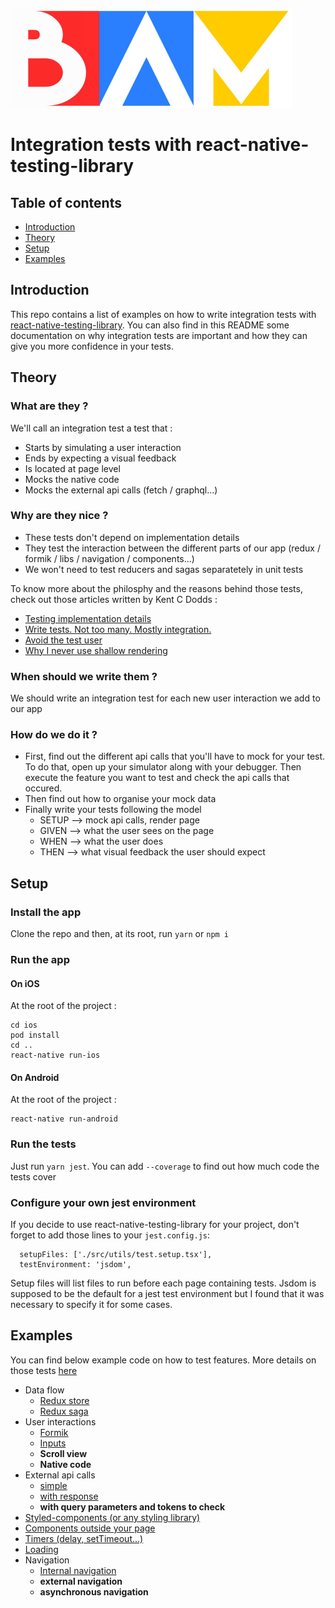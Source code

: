 ![BAM](./logo_BAM.png)

# Integration tests with react-native-testing-library

## Table of contents

- [Introduction](#introduction)
- [Theory](#theory)
- [Setup](#setup)
- [Examples](#examples)

## Introduction

This repo contains a list of examples on how to write integration tests with
[react-native-testing-library](https://github.com/callstack/react-native-testing-library).
You can also find in this README some documentation on why integration tests are important and how they can give
you more confidence in your tests.

## Theory

### What are they ?

We'll call an integration test a test that :

- Starts by simulating a user interaction
- Ends by expecting a visual feedback
- Is located at page level
- Mocks the native code
- Mocks the external api calls (fetch / graphql...)

### Why are they nice ?

- These tests don't depend on implementation details
- They test the interaction between the different parts of our app (redux / formik / libs / navigation / components...)
- We won't need to test reducers and sagas separatetely in unit tests

To know more about the philosphy and the reasons behind those tests,
check out those articles written by Kent C Dodds :

- [Testing implementation details](https://kentcdodds.com/blog/testing-implementation-details)
- [Write tests. Not too many. Mostly integration.](https://kentcdodds.com/blog/write-tests)
- [Avoid the test user](https://kentcdodds.com/blog/avoid-the-test-user)
- [Why I never use shallow rendering](https://kentcdodds.com/blog/why-i-never-use-shallow-rendering)

### When should we write them ?

We should write an integration test for each new user interaction we add to our app

### How do we do it ?

- First, find out the different api calls that you'll have to mock for your test.
  To do that, open up your simulator along with your debugger. Then execute the feature you want to test and check the api calls that occured.
- Then find out how to organise your mock data
- Finally write your tests following the model
  - SETUP --> mock api calls, render page
  - GIVEN --> what the user sees on the page
  - WHEN --> what the user does
  - THEN --> what visual feedback the user should expect

## Setup

### Install the app

Clone the repo and then, at its root, run
`yarn`
or
`npm i`

### Run the app

#### On iOS

At the root of the project :

```
cd ios
pod install
cd ..
react-native run-ios
```

#### On Android

At the root of the project :

```
react-native run-android
```

### Run the tests

Just run `yarn jest`. You can add `--coverage` to find out how much code the tests cover

### Configure your own jest environment

If you decide to use react-native-testing-library for your project, don't forget to add those lines to your `jest.config.js`:

```
  setupFiles: ['./src/utils/test.setup.tsx'],
  testEnvironment: 'jsdom',
```

Setup files will list files to run before each page containing tests. Jsdom is supposed to be the default for a
jest test environment but I found that it was necessary to specify it for some cases.

## Examples

You can find below example code on how to test features. More details on those tests [here](./src/utils/tests/documentation.md)

- Data flow
  - [Redux store](./src/utils/tests/documentation.md#using-a-redux-store)
  - [Redux saga](./src/utils/tests/documentation.md#using-redux-saga)
- User interactions
  - [Formik](./src/pages/Subscription/__tests__/Subscription.test.tsx)
  - [Inputs](./src/pages/Subscription/__tests__/Subscription.test.tsx)
  - **Scroll view**
  - **Native code**
- External api calls
  - [simple](./src/pages/Subscription/__tests__/Subscription.test.tsx)
  - [with response](./src/pages/Movies/__tests__/Movies.test.tsx)
  - **with query parameters and tokens to check**
- [Styled-components (or any styling library)](./src/pages/Subscription/__tests__/Subscription.test.tsx)
- [Components outside your page](./src/pages/Subscription/__tests__/Subscription.test.tsx)
- [Timers (delay, setTimeout...)](./src/pages/Movies/__tests__/Movies.test.tsx)
- [Loading](./src/pages/Movies/**tests**/Movies.test.tsx)
- Navigation
  - [Internal navigation](./src/pages/About/__tests__/About.test.tsx)
  - **external navigation**
  - **asynchronous navigation**
